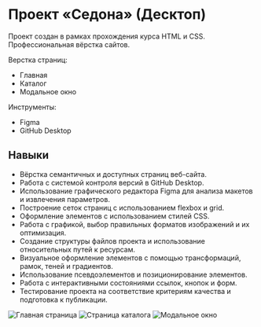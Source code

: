 # Проект «Седона» (Десктоп)

Проект создан в рамках прохождения курса HTML и CSS. Профессиональная вёрстка сайтов.

Верстка страниц:
- Главная
- Каталог
- Модальное окно

Инструменты:
- Figma
- GitHub Desktop

## Навыки

- Вёрстка семантичных и доступных страниц веб-сайта.
- Работа с системой контроля версий в GitHub Desktop.
- Использование графического редактора Figma для анализа макетов и извлечения параметров.
- Построение сеток страниц с использованием flexbox и grid.
- Оформление элементов с использованием стилей CSS.
- Работа с графикой, выбор правильных форматов изображений и их оптимизация.
- Создание структуры файлов проекта и использование относительных путей к ресурсам.
- Визуальное оформление элементов с помощью трансформаций, рамок, теней и градиентов.
- Использование псевдоэлементов и позиционирование элементов.
- Работа с интерактивными состояниями ссылок, кнопок и форм.
- Тестирование проекта на соответствие критериям качества и подготовка к публикации.


![Главная страница](https://user-images.githubusercontent.com/107533675/199918073-dedf28a0-1c90-4687-a249-f193af0e2682.png)
![Страница каталога](https://user-images.githubusercontent.com/107533675/199918068-10bc8649-2fba-4aeb-8db2-621157a4d9c3.png)
![Модальное окно](https://user-images.githubusercontent.com/107533675/199918076-3868d2b8-a021-413b-a9a9-7f19babf269c.png)
